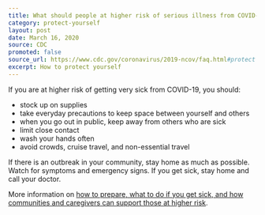 ```yaml
---
title: What should people at higher risk of serious illness from COVID-19 do?
category: protect-yourself
layout: post
date: March 16, 2020
source: CDC
promoted: false
source_url: https://www.cdc.gov/coronavirus/2019-ncov/faq.html#protect
excerpt: How to protect yourself
---
```


If you are at higher risk of getting very sick from COVID-19, you should: 
- stock up on supplies
- take everyday precautions to keep space between yourself and others
- when you go out in public, keep away from others who are sick
- limit close contact
- wash your hands often
- avoid crowds, cruise travel, and non-essential travel

If there is an outbreak in your community, 
stay home as much as possible. Watch for symptoms and emergency signs. If you get sick, stay home and call your doctor. 

More information on [how to prepare, what to do if you get sick, and how communities and 
caregivers can support those at higher risk](https://www.cdc.gov/coronavirus/2019-ncov/specific-groups/high-risk-complications.html).
